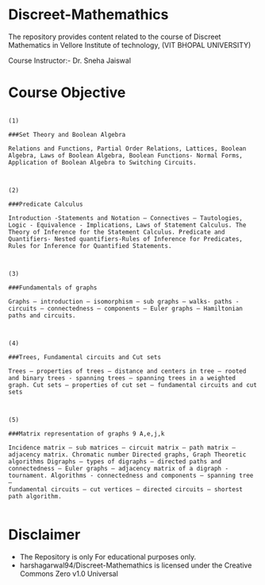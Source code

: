 # Discreet-Mathemathics

The repository provides content related to the course of Discreet Mathematics in Vellore Institute of technology, (VIT BHOPAL UNIVERSITY)

Course Instructor:- Dr. Sneha Jaiswal


# Course Objective

```

(1)

###Set Theory and Boolean Algebra

Relations and Functions, Partial Order Relations, Lattices, Boolean Algebra, Laws of Boolean Algebra, Boolean Functions- Normal Forms, Application of Boolean Algebra to Switching Circuits.



(2)

###Predicate Calculus

Introduction -Statements and Notation – Connectives – Tautologies, Logic - Equivalence - Implications, Laws of Statement Calculus. The Theory of Inference for the Statement Calculus. Predicate and Quantifiers- Nested quantifiers-Rules of Inference for Predicates, Rules for Inference for Quantified Statements.



(3)

###Fundamentals of graphs

Graphs – introduction – isomorphism – sub graphs – walks- paths - circuits – connectedness – components – Euler graphs – Hamiltonian paths and circuits.



(4)

###Trees, Fundamental circuits and Cut sets

Trees – properties of trees – distance and centers in tree – rooted and binary trees - spanning trees – spanning trees in a weighted graph. Cut sets – properties of cut set – fundamental circuits and cut sets



(5)

###Matrix representation of graphs 9 A,e,j,k

Incidence matrix – sub matrices – circuit matrix – path matrix – adjacency matrix. Chromatic number Directed graphs, Graph Theoretic algorithms Digraphs – types of digraphs – directed paths and connectedness – Euler graphs – adjacency matrix of a digraph - tournament. Algorithms - connectedness and components – spanning tree –
fundamental circuits – cut vertices – directed circuits – shortest path algorithm.


```

# Disclaimer
* The Repository is only For educational purposes only.
* harshagarwal94/Discreet-Mathemathics is licensed under the Creative Commons Zero v1.0 Universal
